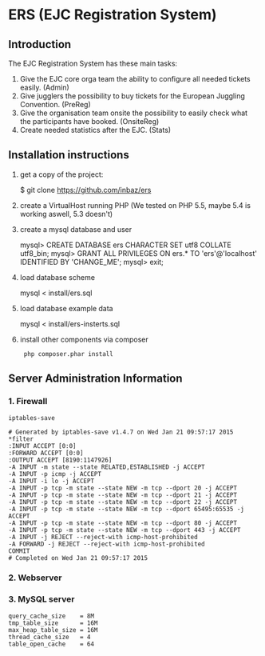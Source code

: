 ERS (EJC Registration System)
=============================

Introduction
------------

The EJC Registration System has these main tasks:
1. Give the EJC core orga team the ability to configure all needed tickets easily. (Admin)
1. Give jugglers the possibility to buy tickets for the European Juggling Convention. (PreReg)
2. Give the organisation team onsite the possibility to easily check what the participants have booked. (OnsiteReg)
3. Create needed statistics after the EJC. (Stats)

Installation instructions
-------------------------

1. get a copy of the project:

	$ git clone https://github.com/inbaz/ers

2. create a VirtualHost running PHP (We tested on PHP 5.5, maybe 5.4 is working aswell, 5.3 doesn't)

3. create a mysql database and user

	mysql> CREATE DATABASE ers CHARACTER SET utf8 COLLATE utf8_bin;
	mysql> GRANT ALL PRIVILEGES ON ers.* TO 'ers'@'localhost' IDENTIFIED BY 'CHANGE_ME';
	mysql> exit;

4. load database scheme

	mysql < install/ers.sql

5. load database example data

	mysql < install/ers-insterts.sql

6. install other components via composer

        php composer.phar install

Server Administration Information
---------------------------------

### 1. Firewall

    iptables-save
```
# Generated by iptables-save v1.4.7 on Wed Jan 21 09:57:17 2015
*filter
:INPUT ACCEPT [0:0]
:FORWARD ACCEPT [0:0]
:OUTPUT ACCEPT [8190:1147926]
-A INPUT -m state --state RELATED,ESTABLISHED -j ACCEPT
-A INPUT -p icmp -j ACCEPT
-A INPUT -i lo -j ACCEPT
-A INPUT -p tcp -m state --state NEW -m tcp --dport 20 -j ACCEPT
-A INPUT -p tcp -m state --state NEW -m tcp --dport 21 -j ACCEPT
-A INPUT -p tcp -m state --state NEW -m tcp --dport 22 -j ACCEPT
-A INPUT -p tcp -m state --state NEW -m tcp --dport 65495:65535 -j ACCEPT
-A INPUT -p tcp -m state --state NEW -m tcp --dport 80 -j ACCEPT
-A INPUT -p tcp -m state --state NEW -m tcp --dport 443 -j ACCEPT
-A INPUT -j REJECT --reject-with icmp-host-prohibited
-A FORWARD -j REJECT --reject-with icmp-host-prohibited
COMMIT
# Completed on Wed Jan 21 09:57:17 2015
```

### 2. Webserver

### 3. MySQL server

```
query_cache_size    = 8M
tmp_table_size      = 16M
max_heap_table_size = 16M
thread_cache_size   = 4
table_open_cache    = 64
```